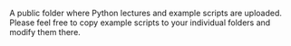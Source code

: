 A public folder where Python lectures and example scripts are uploaded.
Please feel free to copy example scripts to your individual folders and modify them there.
